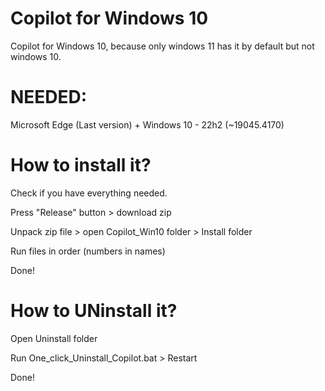 # Copilot for Windows 10
Copilot for Windows 10, because only windows 11 has it by default but not windows 10.

# NEEDED:
Microsoft Edge (Last version) + Windows 10 - 22h2 (~19045.4170)

# How to install it?
Check if you have everything needed.

Press "Release" button > download zip

Unpack zip file > open Copilot_Win10 folder > Install folder

Run files in order (numbers in names)

Done!

# How to UNinstall it?

Open Uninstall folder

Run One_click_Uninstall_Copilot.bat > Restart

Done!
